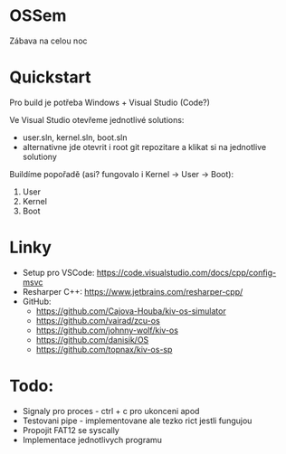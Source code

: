 # OSSem
Zábava na celou noc

# Quickstart
Pro build je potřeba Windows + Visual Studio (Code?)

Ve Visual Studio otevřeme jednotlivé solutions:
 - user.sln, kernel.sln, boot.sln
 - alternativne jde otevrit i root git repozitare a klikat si na jednotlive solutiony

Buildíme popořadě (asi? fungovalo i Kernel -> User -> Boot):

 1. User
 2. Kernel
 3. Boot

# Linky
- Setup pro VSCode: https://code.visualstudio.com/docs/cpp/config-msvc
- Resharper C++: https://www.jetbrains.com/resharper-cpp/
- GitHub:
	- https://github.com/Cajova-Houba/kiv-os-simulator
	- https://github.com/vairad/zcu-os
	- https://github.com/johnny-wolf/kiv-os
	- https://github.com/danisik/OS
	- https://github.com/topnax/kiv-os-sp

# Todo:
- Signaly pro proces - ctrl + c pro ukonceni apod
- Testovani pipe - implementovane ale tezko rict jestli fungujou
- Propojit FAT12 se syscally
- Implementace jednotlivych programu
